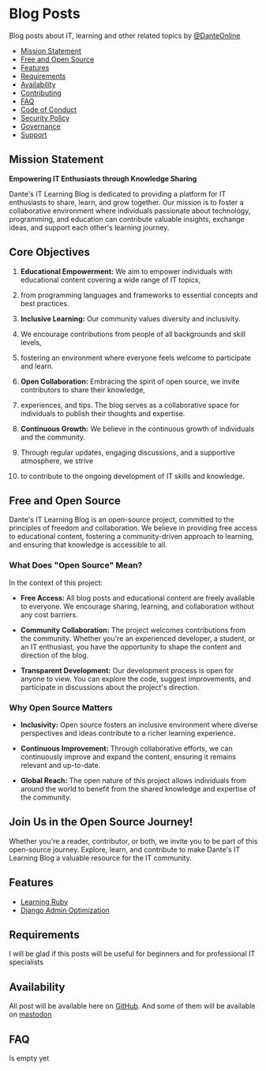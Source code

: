 # Blog Posts

Blog posts about IT, learning and other related topics by [@DanteOnline](https://github.com/DanteOnline)

- [Mission Statement](#mission-statement)
- [Free and Open Source](#free-and-open-source)
- [Features](#features)
- [Requirements](#requirements)
- [Availability](#availability)
- [Contributing](CONTRIBUTING.md)
- [FAQ](#faq)
- [Code of Conduct](CODE_OF_CONDUCT.md)
- [Security Policy](SECURITY.md)
- [Governance](GOVERNANCE.md)
- [Support](SUPPORT.md)

## Mission Statement

**Empowering IT Enthusiasts through Knowledge Sharing**

Dante's IT Learning Blog is dedicated to providing a platform for IT enthusiasts to share, learn, and grow together. 
Our mission is to foster a collaborative environment where individuals passionate about technology, programming, 
and education can contribute valuable insights, exchange ideas, and support each other's learning journey.

## Core Objectives

1. **Educational Empowerment:** We aim to empower individuals with educational content covering a wide range of IT topics, 
2. from programming languages and frameworks to essential concepts and best practices.

2. **Inclusive Learning:** Our community values diversity and inclusivity. 
3. We encourage contributions from people of all backgrounds and skill levels, 
4. fostering an environment where everyone feels welcome to participate and learn.

3. **Open Collaboration:** Embracing the spirit of open source, we invite contributors to share their knowledge, 
4. experiences, and tips. The blog serves as a collaborative space for individuals to publish their thoughts and expertise.

4. **Continuous Growth:** We believe in the continuous growth of individuals and the community. 
5. Through regular updates, engaging discussions, and a supportive atmosphere, we strive 
6. to contribute to the ongoing development of IT skills and knowledge.

## Free and Open Source

Dante's IT Learning Blog is an open-source project, committed to the principles of freedom and collaboration. We believe in providing free access to educational content, fostering a community-driven approach to learning, and ensuring that knowledge is accessible to all.

### What Does "Open Source" Mean?

In the context of this project:

- **Free Access:** All blog posts and educational content are freely available to everyone. We encourage sharing, learning, and collaboration without any cost barriers.

- **Community Collaboration:** The project welcomes contributions from the community. Whether you're an experienced developer, a student, or an IT enthusiast, you have the opportunity to shape the content and direction of the blog.

- **Transparent Development:** Our development process is open for anyone to view. You can explore the code, suggest improvements, and participate in discussions about the project's direction.

### Why Open Source Matters

- **Inclusivity:** Open source fosters an inclusive environment where diverse perspectives and ideas contribute to a richer learning experience.

- **Continuous Improvement:** Through collaborative efforts, we can continuously improve and expand the content, ensuring it remains relevant and up-to-date.

- **Global Reach:** The open nature of this project allows individuals from around the world to benefit from the shared knowledge and expertise of the community.

## Join Us in the Open Source Journey!

Whether you're a reader, contributor, or both, we invite you to be part of this open-source journey. Explore, learn, and contribute to make Dante's IT Learning Blog a valuable resource for the IT community.

## Features

- [Learning Ruby](learning-ruby)
- [Django Admin Optimization](django-admin-optimization)

## Requirements

I will be glad if this posts will be useful for beginners and for professional IT specialists

## Availability

All post will be available here on [GitHub](https://github.com/DanteOnline/blog-posts). 
And some of them will be available on [mastodon](https://mastodon.social/@chickenjoe)

## FAQ

Is empty yet
